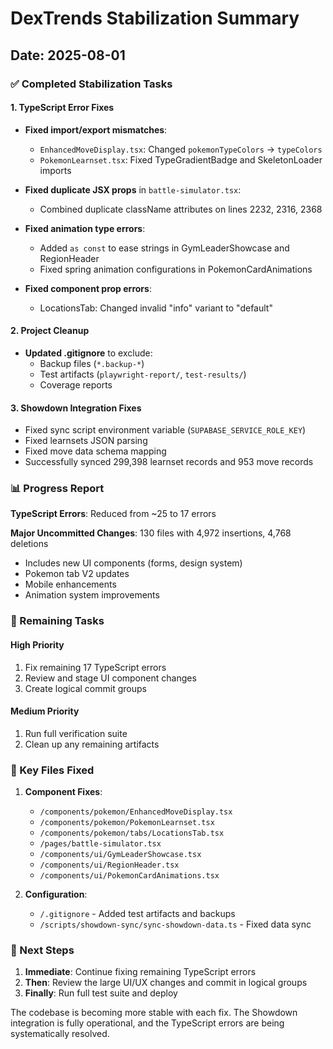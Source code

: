 # DexTrends Stabilization Summary

## Date: 2025-08-01

### ✅ Completed Stabilization Tasks

#### 1. TypeScript Error Fixes
- **Fixed import/export mismatches**:
  - `EnhancedMoveDisplay.tsx`: Changed `pokemonTypeColors` → `typeColors`
  - `PokemonLearnset.tsx`: Fixed TypeGradientBadge and SkeletonLoader imports
  
- **Fixed duplicate JSX props** in `battle-simulator.tsx`:
  - Combined duplicate className attributes on lines 2232, 2316, 2368
  
- **Fixed animation type errors**:
  - Added `as const` to ease strings in GymLeaderShowcase and RegionHeader
  - Fixed spring animation configurations in PokemonCardAnimations
  
- **Fixed component prop errors**:
  - LocationsTab: Changed invalid "info" variant to "default"

#### 2. Project Cleanup
- **Updated .gitignore** to exclude:
  - Backup files (`*.backup-*`)
  - Test artifacts (`playwright-report/`, `test-results/`)
  - Coverage reports

#### 3. Showdown Integration Fixes
- Fixed sync script environment variable (`SUPABASE_SERVICE_ROLE_KEY`)
- Fixed learnsets JSON parsing
- Fixed move data schema mapping
- Successfully synced 299,398 learnset records and 953 move records

### 📊 Progress Report

**TypeScript Errors**: Reduced from ~25 to 17 errors

**Major Uncommitted Changes**: 130 files with 4,972 insertions, 4,768 deletions
- Includes new UI components (forms, design system)
- Pokemon tab V2 updates
- Mobile enhancements
- Animation system improvements

### 🚧 Remaining Tasks

#### High Priority
1. Fix remaining 17 TypeScript errors
2. Review and stage UI component changes
3. Create logical commit groups

#### Medium Priority
1. Run full verification suite
2. Clean up any remaining artifacts

### 📁 Key Files Fixed

1. **Component Fixes**:
   - `/components/pokemon/EnhancedMoveDisplay.tsx`
   - `/components/pokemon/PokemonLearnset.tsx`
   - `/components/pokemon/tabs/LocationsTab.tsx`
   - `/pages/battle-simulator.tsx`
   - `/components/ui/GymLeaderShowcase.tsx`
   - `/components/ui/RegionHeader.tsx`
   - `/components/ui/PokemonCardAnimations.tsx`

2. **Configuration**:
   - `/.gitignore` - Added test artifacts and backups
   - `/scripts/showdown-sync/sync-showdown-data.ts` - Fixed data sync

### 🎯 Next Steps

1. **Immediate**: Continue fixing remaining TypeScript errors
2. **Then**: Review the large UI/UX changes and commit in logical groups
3. **Finally**: Run full test suite and deploy

The codebase is becoming more stable with each fix. The Showdown integration is fully operational, and the TypeScript errors are being systematically resolved.